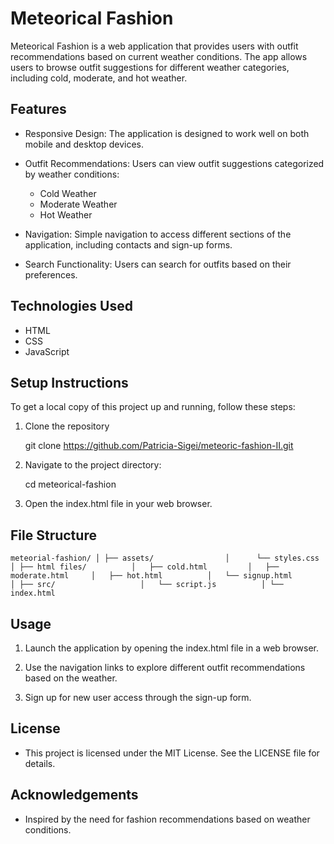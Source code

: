 # Meteorical Fashion

Meteorical Fashion is a web application that provides users with outfit recommendations based on current weather conditions. The app allows users to browse outfit suggestions for different weather categories, including cold, moderate, and hot weather.

## Features

- Responsive Design: The application is designed to work well on both mobile and desktop devices.

- Outfit Recommendations: Users can view outfit suggestions categorized by weather conditions:
  - Cold Weather
  - Moderate Weather
  - Hot Weather

- Navigation: Simple navigation to access different sections of the application, including contacts and sign-up forms.

- Search Functionality: Users can search for outfits based on their preferences.

## Technologies Used

- HTML
- CSS
- JavaScript

## Setup Instructions

To get a local copy of this project up and running, follow these steps:

1. Clone the repository
   
   git clone https://github.com/Patricia-Sigei/meteoric-fashion-II.git 

2. Navigate to the project directory:

    cd meteorical-fashion

3. Open the index.html file in your web browser.

## File Structure
`meteorial-fashion/
    │
    ├── assets/               
    │      └── styles.css         
    │
    ├── html files/         
    │   ├── cold.html        
    │   ├── moderate.html    
    │   ├── hot.html         
    │   └── signup.html      
    │
    ├── src/                  
    │   └── script.js         
    │
    └── index.html`


## Usage

1. Launch the application by opening the index.html file in a web browser.

2. Use the navigation links to explore different outfit recommendations based on the weather.
3. Sign up for new user access through the sign-up form.

## License

- This project is licensed under the MIT License. See the LICENSE file for details.

## Acknowledgements

- Inspired by the need for fashion recommendations based on weather conditions.

